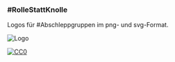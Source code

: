 
### #RolleStattKnolle
Logos für #Abschleppgruppen im png- und svg-Format.

![Logo](https://github.com/Wikinaut/RolleStattKnolle/blob/master/Rolle-01-blau-0000ff-2000x788-wei%C3%9Fbg-2600x1600.png)

[![CC0][cc-zero-img]][cc-zero]

[cc-zero]: http://creativecommons.org/publicdomain/zero/1.0/
[cc-zero-img]: http://i.creativecommons.org/p/zero/1.0/88x31.png
